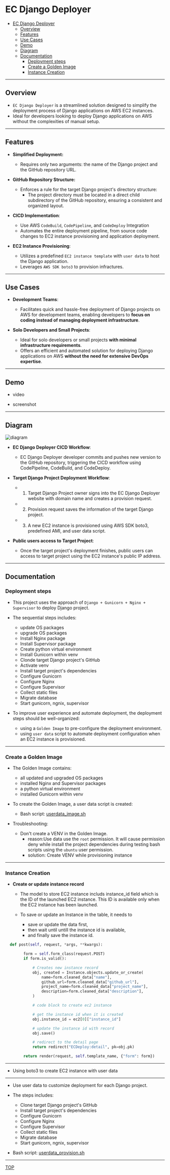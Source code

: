 # EC Django Deployer

- [EC Django Deployer](#ec-django-deployer)
  - [Overview](#overview)
  - [Features](#features)
  - [Use Cases](#use-cases)
  - [Demo](#demo)
  - [Diagram](#diagram)
  - [Documentation](#documentation)
    - [Deployment steps](#deployment-steps)
    - [Create a Golden Image](#create-a-golden-image)
    - [Instance Creation](#instance-creation)

---

## Overview

- `EC Django Deployer` is a streamlined solution designed to simplify the deployment process of Django applications on AWS EC2 instances.
- Ideal for developers looking to deploy Django applications on AWS without the complexities of manual setup.

---

## Features

- **Simplified Deployment:**

  - Requires only two arguments: the name of the Django project and the GitHub repository URL.

- **GitHub Repository Structure:**

  - Enforces a rule for the target Django project's directory structure:
    - The project directory must be located in a direct child subdirectory of the GitHub repository, ensuring a consistent and organized layout.

- **CICD Implementation**:

  - Use AWS `CodeBuild`, `CodePipeline`, and `CodeDeploy` Integration
  - Automates the entire deployment pipeline, from source code changes to EC2 instance provisioning and application deployment.

- **EC2 Instance Provisioning**:
  - Utilizes a predefined `EC2 instance template` with `user data` to host the Django application.
  - Leverages `AWS SDK boto3` to provision infractures.

---

## Use Cases

- **Development Teams**:

  - Facilitates quick and hassle-free deployment of Django projects on AWS for development teams, enabling developers to **focus on coding instead of managing deployment infrastructure**.

- **Solo Developers and Small Projects**:

  - Ideal for solo developers or small projects **with minimal infrastructure requirements**.
  - Offers an efficient and automated solution for deploying Django applications on AWS **without the need for extensive DevOps expertise**.

---

## Demo

- video

- screenshot

---

## Diagram

![diagram](./doc/pic/diagram.png)

- **EC Django Deployer CICD Workflow**:

  - EC Django Deployer developer commits and pushes new version to the GitHub repository, triggering the CICD workflow using CodePipeline, CodeBuild, and CodeDeploy.

- **Target Django Project Deployment Workflow**:

  - 1. Target Django Project owner signs into the EC Django Deployer website with domain name and creates a provision request.
  - 2. Provision request saves the information of the target Django project.
  - 3. A new EC2 instance is provisioned using AWS SDK boto3, predefined AMI, and user data script.

- **Public users access to Target Project**:
  - Once the target project's deployment finishes, public users can access to target project using the EC2 instance's public IP address.

---

## Documentation

### Deployment steps

- This project uses the approach of `Django + Gunicorn + Nginx + Supervisor` to deploy Django project.
- The sequential steps includes:

  - update OS packages
  - upgrade OS packages
  - Install Nginx package
  - Install Supervisor package
  - Create python virtual environment
  - Install Gunicorn within venv
  - Clonde target Django project's GitHub
  - Activate venv
  - Install target project's dependencies
  - Configure Gunicorn
  - Configure Nginx
  - Configure Supervisor
  - Collect static files
  - Migrate database
  - Start gunicorn, ngnix, supervisor

- To improve user experience and automate deployment, the deployment steps should be well-organized:
  - using a `Golden Image` to pre-configure the deployment environment.
  - using `user data` script to automate deployment configuration when an EC2 instance is provisioned.

---

### Create a Golden Image

- The Golden Image contains:

  - all updated and upgraded OS packages
  - installed Nginx and Supervisor packages
  - a python virtual environment
  - installed Gunicorn within venv

- To create the Golden Image, a user data script is created:

  - Bash script: [userdata_image.sh](./scripts/userdata_image.sh)

- Troubleshooting:
  - Don't create a VENV in the Golden Image.
    - reason:Use data use the `root` permission. It will cause permission deny while install the project dependencies during testing bash scripts using the `ubuntu` user permission.
    - solution: Create VENV while provisioning instance

---

### Instance Creation

- **Create or update instance record**

  - The model to store EC2 instance includs instance_id field which is the ID of the launched EC2 instance. This ID is available only when the EC2 instance has been launched.

  - To save or update an Instance in the table, it needs to
    - save or update the data first,
    - then wait until untill the instance id is available,
    - and finally save the instance id.

```py
  def post(self, request, *args, **kwargs):

        form = self.form_class(request.POST)
        if form.is_valid():

            # Creates new instance record
            obj, created = Instance.objects.update_or_create(
                name=form.cleaned_data["name"],
                github_url=form.cleaned_data["github_url"],
                project_name=form.cleaned_data["project_name"],
                description=form.cleaned_data["description"],
            )

            # code block to create ec2 instance

            # get the instance id when it is created
            obj.instance_id = ec2[0]["instance_id"]

            # update the instance id with record
            obj.save()

            # redirect to the detail page
            return redirect("ECDeploy:detail", pk=obj.pk)

        return render(request, self.template_name, {"form": form})

```

---

- Using boto3 to create EC2 instance with user data

---

- Use user data to customize deployment for each Django project.

- The steps includes:
  - Clone target Django project's GitHub
  - Install target project's dependencies
  - Configure Gunicorn
  - Configure Nginx
  - Configure Supervisor
  - Collect static files
  - Migrate database
  - Start gunicorn, ngnix, supervisor
- Bash script: [userdata_provision.sh](./scripts/userdata_provision.sh)

---

[TOP](#ec-django-deployer)
